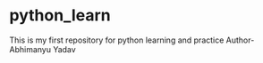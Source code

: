 # python_learn
This is my first repository for python learning and practice
Author- Abhimanyu Yadav
